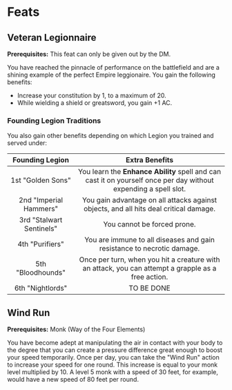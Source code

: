 # Feats

## Veteran Legionnaire

**Prerequisites:** This feat can only be given out by the DM.

You have reached the pinnacle of performance on the battlefield and are a shining example of the perfect Empire leggionaire. You gain the following benefits:

- Increase your constitution by 1, to a maximum of 20.
- While wielding a shield or greatsword, you gain +1 AC.

### Founding Legion Traditions

You also gain other benefits depending on which Legion you trained and served under:

| Founding Legion | Extra Benefits |
| :-: | :-: |
| 1st "Golden Sons" | You learn the **Enhance Ability** spell and can cast it on yourself once per day without expending a spell slot. |
| 2nd "Imperial Hammers" | You gain advantage on all attacks against objects, and all hits deal critical damage. |
| 3rd "Stalwart Sentinels" | You cannot be forced prone. |
| 4th "Purifiers" | You are immune to all diseases and gain resistance to necrotic damage. |
| 5th "Bloodhounds" | Once per turn, when you hit a creature with an attack, you can attempt a grapple as a free action. |
| 6th "Nightlords" | TO BE DONE |

## Wind Run

**Prerequisites:** Monk (Way of the Four Elements)

You have become adept at manipulating the air in contact with your body to the degree that you can create a pressure difference great enough to boost your speed temporarily. Once per day, you can take the "Wind Run" action to increase your speed for one round. This increase is equal to your monk level multiplied by 10. A level 5 monk with a speed of 30 feet, for example, would have a new speed of 80 feet per round.
